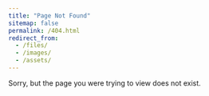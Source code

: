 ```yaml
---
title: "Page Not Found"
sitemap: false
permalink: /404.html
redirect_from: 
  - /files/
  - /images/
  - /assets/
---
```


Sorry, but the page you were trying to view does not exist.

